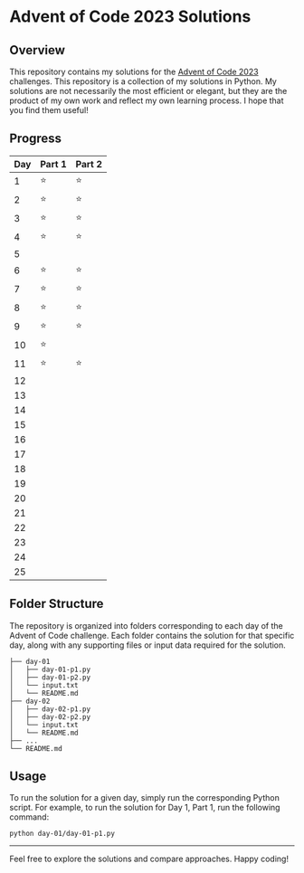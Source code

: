 # Advent of Code 2023 Solutions

## Overview

This repository contains my solutions for the [Advent of Code 2023](https://adventofcode.com/2023) challenges. This repository is a collection of my solutions in Python. My solutions are not necessarily the most efficient or elegant, but they are the product of my own work and reflect my own learning process. I hope that you find them useful!

## Progress

| Day | Part 1 | Part 2 |
| --- | ------ | ------ |
| 1   | :star: | :star: |
| 2   | :star: | :star: |
| 3   | :star: | :star: |
| 4   | :star: | :star: |
| 5   |        |        |
| 6   | :star: | :star: |
| 7   | :star: | :star: |
| 8   | :star: | :star: |
| 9   | :star: | :star: |
| 10  | :star: |        |
| 11  | :star: | :star: |
| 12  |        |        |
| 13  |        |        |
| 14  |        |        |
| 15  |        |        |
| 16  |        |        |
| 17  |        |        |
| 18  |        |        |
| 19  |        |        |
| 20  |        |        |
| 21  |        |        |
| 22  |        |        |
| 23  |        |        |
| 24  |        |        |
| 25  |        |        |

## Folder Structure

The repository is organized into folders corresponding to each day of the Advent of Code challenge. Each folder contains the solution for that specific day, along with any supporting files or input data required for the solution.

```
├── day-01
│   ├── day-01-p1.py
│   ├── day-01-p2.py
│   └── input.txt
│   └── README.md
├── day-02
│   ├── day-02-p1.py
│   ├── day-02-p2.py
│   └── input.txt
│   └── README.md
├── ...
└── README.md
```

## Usage

To run the solution for a given day, simply run the corresponding Python script. For example, to run the solution for Day 1, Part 1, run the following command:

```
python day-01/day-01-p1.py
```

---

Feel free to explore the solutions and compare approaches. Happy coding!
